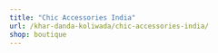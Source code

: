 ```yaml
---
title: "Chic Accessories India"
url: /khar-danda-koliwada/chic-accessories-india/
shop: boutique
---
```

